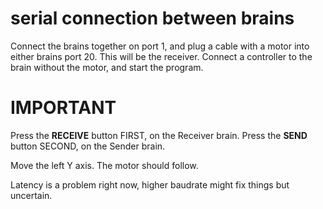 # serial connection between brains

Connect the brains together on port 1, and plug a cable with a motor into either brains port 20. This will be the receiver.
Connect a controller to the brain without the motor, and start the program.

# IMPORTANT
Press the **RECEIVE** button FIRST, on the Receiver brain.
Press the **SEND** button SECOND, on the Sender brain.

Move the left Y axis. The motor should follow.

Latency is a problem right now, higher baudrate might fix things but uncertain.
